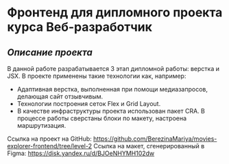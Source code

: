 # Фронтенд для дипломного проекта курса Веб-разработчик
## _Описание проекта_  
В данной работе разрабатывается 3 этап дипломной работы: верстка и JSX.
В проекте применены такие технологии как, например:  
* Адаптивная верстка, выполненная при помощи медиазапросов, делающая сайт отзывчивым.  
* Технологии построения сеток Flex и Grid Layout.
* В качестве инфраструктуры проекта использован пакет CRA.
В процессе работы сверстаны блоки по макету, настроена маршрутизация.

Ссылка на проект на GitHub: https://github.com/BerezinaMariya/movies-explorer-frontend/tree/level-2
Ссылка на макет, сгенерированный в Figma: https://disk.yandex.ru/d/BJOeNHYMH102dw